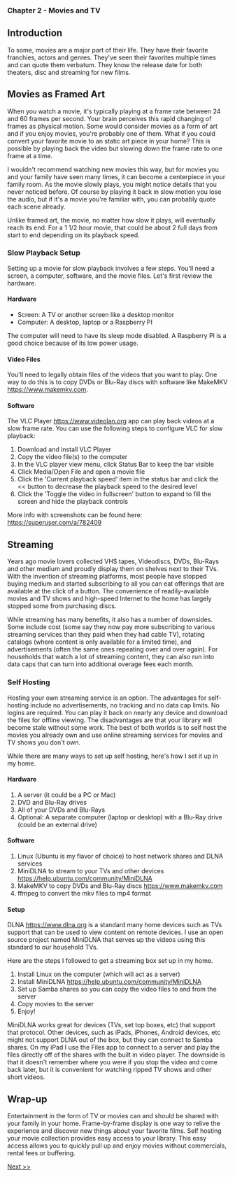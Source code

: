### Chapter 2 - Movies and TV

## Introduction

To some, movies are a major part of their life. They have their favorite franchies, actors and genres. They've seen their favorites multiple times and can quote them verbatum. They know the release date for both theaters, disc and streaming for new films.

## Movies as Framed Art

When you watch a movie, it's typically playing at a frame rate between 24 and 60 frames per second. Your brain perceives this rapid changing of frames as physical motion. Some would consider movies as a form of art and if you enjoy movies, you're probably one of them. What if you could convert your favorite movie to an static art piece in your home? This is possible by playing back the video but slowing down the frame rate to one frame at a time.

I wouldn't recommend watching new movies this way, but for movies you and your family have seen many times, it can become a centerpiece in your family room. As the movie slowly plays, you might notice details that you never noticed before. Of course by playing it back in slow motion you lose the audio, but if it's a movie you're familiar with, you can probably quote each scene already.

Unlike framed art, the movie, no matter how slow it plays, will eventually reach its end. For a 1 1/2 hour movie, that could be about 2 full days from start to end depending on its playback speed.

### Slow Playback Setup

Setting up a movie for slow playback involves a few steps. You'll need a screen, a computer, software, and the movie files. Let's first review the hardware.

#### Hardware

* Screen: A TV or another screen like a desktop monitor
* Computer: A desktop, laptop or a Raspberry PI

The computer will need to have its sleep mode disabled. A Raspberry PI is a good choice because of its low power usage.

#### Video Files

You'll need to legally obtain files of the videos that you want to play. One way to do this is to copy DVDs or Blu-Ray discs with software like MakeMKV https://www.makemkv.com.

#### Software

The VLC Player https://www.videolan.org app can play back videos at a slow frame rate. You can use the following steps to configure VLC for slow playback:

1. Download and install VLC Player
1. Copy the video file(s) to the computer
1. In the VLC player view menu, click Status Bar to keep the bar visible
1. Click Media/Open File and open a movie file
1. Click the 'Current playback speed' item in the status bar and click the << button to decrease the playback speed to the desired level
1. Click the 'Toggle the video in fullscreen' button to expand to fill the screen and hide the playback controls

More info with screenshots can be found here: https://superuser.com/a/782409

## Streaming

Years ago movie lovers collected VHS tapes, Videodiscs, DVDs, Blu-Rays and other medium and proudly display them on shelves next to their TVs. With the invention of streaming platforms, most people have stopped buying medium and started subscribing to all you can eat offerings that are available at the click of a button. The convenience of readily-available movies and TV shows and high-speed Internet to the home has largely stopped some from purchasing discs.

While streaming has many benefits, it also has a number of downsides. Some include cost (some say they now pay more subscribing to various streaming services than they paid when they had cable TV), rotating catalogs (where content is only available for a limited time), and advertisements (often the same ones repeating over and over again). For households that watch a lot of streaming content, they can also run into data caps that can turn into additional overage fees each month.

### Self Hosting

Hosting your own streaming service is an option. The advantages for self-hosting include no advertisements, no tracking and no data cap limits. No logins are required. You can play it back on nearly any device and download the files for offline viewing. The disadvantages are that your library will become stale without some work. The best of both worlds is to self host the movies you already own and use online streaming services for movies and TV shows you don't own.

While there are many ways to set up self hosting, here's how I set it up in my home.

#### Hardware

1. A server (it could be a PC or Mac)
1. DVD and Blu-Ray drives
1. All of your DVDs and Blu-Rays
1. Optional: A separate computer (laptop or desktop) with a Blu-Ray drive (could be an external drive)

#### Software

1. Linux (Ubuntu is my flavor of choice) to host network shares and DLNA services
1. MiniDLNA to stream to your TVs and other devices https://help.ubuntu.com/community/MiniDLNA
1. MakeMKV to copy DVDs and Blu-Ray discs https://www.makemkv.com
1. ffmpeg to convert the mkv files to mp4 format

#### Setup

DLNA https://www.dlna.org is a standard many home devices such as TVs support that can be used to view content on remote devices. I use an open source project named MiniDLNA that serves up the videos using this standard to our household TVs.

Here are the steps I followed to get a streaming box set up in my home.

1. Install Linux on the computer (which will act as a server)
1. Install MiniDLNA https://help.ubuntu.com/community/MiniDLNA
1. Set up Samba shares so you can copy the video files to and from the server
1. Copy movies to the server
1. Enjoy!

MiniDLNA works great for devices (TVs, set top boxes, etc) that support that protocol. Other devices, such as iPads, iPhones, Android devices, etc might not support DLNA out of the box, but they can connect to Samba shares. On my iPad I use the Files app to connect to a server and play the files directly off of the shares with the built in video player. The downside is that it doesn't remember where you were if you stop the video and come back later, but it is convenient for watching ripped TV shows and other short videos.

## Wrap-up

Entertainment in the form of TV or movies can and should be shared with your family in your home. Frame-by-frame display is one way to relive the experience and discover new things about your favorite films. Self hosting your movie collection provides easy access to your library. This easy access allows you to quickly pull up and enjoy movies without commercials, rental fees or buffering.

[Next >>](030-chapter-03.md)

